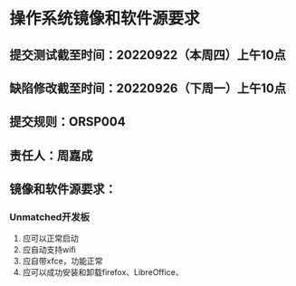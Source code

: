 # 操作系统镜像和软件源要求

## 提交测试截至时间：20220922（本周四）上午10点

## 缺陷修改截至时间：20220926（下周一）上午10点

## 提交规则：ORSP004

## 责任人：周嘉成

## 镜像和软件源要求：

### Unmatched开发板

1. 应可以正常启动
2. 应自动支持wifi
3. 应自带xfce，功能正常
4. 应可以成功安装和卸载firefox、LibreOffice、


